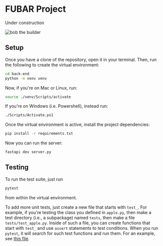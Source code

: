 # FUBAR Project

Under construction

![bob the builder](https://external-content.duckduckgo.com/iu/?u=https%3A%2F%2Fwwwimage-us.pplusstatic.com%2Fthumbnails%2Fphotos%2Fw1920-q80%2Fmarquee%2F1035369%2Fbobc_sp_hero_landscape.jpg&f=1&nofb=1&ipt=4a172924ac2ce281793ea635e8adf4787380d5d7f213a60b563dc5feabf36a7b)

## Setup

Once you have a clone of the repository, open it in your terminal. Then, run the following to
create the virtual environment:

```sh
cd back-end
python -m venv venv
```

Now, if you're on Mac or Linux, run:

```sh
source ./venv/Scripts/activate
```

If you're on Windows (i.e. Powershell), instead run:

```sh
./Scripts/Activate.ps1
```

Once the virtual environment is active, install the project dependencies:

```sh
pip install -r requirements.txt
```

Now you can run the server:

```sh
fastapi dev server.py
```

## Testing

To run the test suite, just run

```sh
pytest
```

from within the virtual environment. 

To add more unit tests, just create a new file that starts with `test_`. For 
example, if you're testing the class you defined in `apple.py`, then make a 
test directory (i.e., a subpackage) named `tests`, then make a file 
`tests/test_apple.py`. Inside of such a file, you can create functions that 
start with `test_` and use `assert` statements to test conditions. When you run 
`pytest`, it will search for such test functions and run them. For an example, 
see [this file](back-end/db/tests/test_persisted_model.py).
